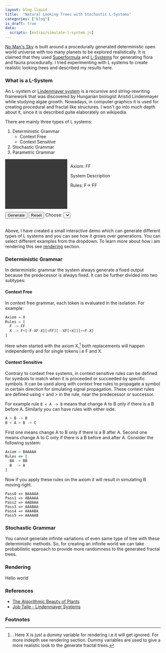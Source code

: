 ```yaml
---
layout: blog.liquid
title:  "Natural Looking Trees with Stochastic L-Systems"
categories: ["blog"]
is_draft: true
data:
  scripts: [extras/simulate-l-system.js]
---
```


[No Man's Sky](https://www.nomanssky.com/) is built around a procedurally generated deterministic open world universe with too many planets to be explored realistically. It is claimed that they used [Superformula](https://en.wikipedia.org/wiki/Superformula) and [L-Systems](https://en.wikipedia.org/wiki/L-system) for generating flora and  fauna procedurally. I tried experimenting with L systems to create realistic looking trees and described my results here.

### What is a L-System
An L-system or [Lindenmayer system](https://en.wikipedia.org/wiki/L-system) is a recursive and string-rewriting framework that was discovered by Hungarian biologist Aristid Lindenmayer while studying algae growth. Nowadays, in computer graphics it is used for creating procedural and fractal like structures. I won't go into much depth about it, since it is described quite elaborately on wikipedia.

There are mainly three types of L systems:
1. Deterministic Grammar
    - Context Free
    - Context Sensitive
2. Stochastic Grammar
3. Parametric Grammar

<style>
  #container {
    display: flex;
    margin: auto;
  }
  canvas {
    background: #3a3a3a;
    display: block;
    margin: 0 10px 10px 0;
  }
  #dropdown-container {
    display: inline-block;
  }

  @media only screen and (max-width: 600px) {
    #container {
      flex-direction: column;
    }
    #canvas {
        width: calc(100vw - 30px);
    }
  }
</style>

<div id="container">
  <div id="canvas-container">
    <canvas id="canvas" height=400 width=500></canvas>
    <div id="controls-container">
        <button id="generate" onclick="generate()">Generate</button>
        <button id="reset" onclick="reset()">Reset</button>
        <div id="dropdown-container">
          <label>Choose: </label>
          <select id="system-selector"></select>
        </div>
    </div>
  </div>
  <div id="lsystem-description">
    <p>Axiom: FF</p>
    <p>System Description</p>
    <p>Rules: F-> FF</p>
  </div>
</div>

<br>

Above, I have created a small interactive demo which can generate different types of L systems and you can see how it grows over generations. You can select different examples from the dropdown. To learn more about how i am rendering this see [rendering](#rendering) section.

### Deterministic Grammar
In deterministic grammar the system always generate a fixed output because the predecessor is always fixed. It can be further divided into two subtypes:

#### Context Free
In context free grammar, each token is evaluated in the isolation. For example:

```js
Axiom = X
Rules = [
  F -> FF
  X -> F+[-F-XF-X][+FF][--XF[+X]][++F-X]
]
```
Here when started with the axiom X,[^fn1] both replacements will happen independently and for single tokens i.e F and X.

#### Context Sensitive
Contrary to context free systems, in context sensitive rules can be defined for symbols to match when it is proceeded or succeeded by specific symbols. It can be used along with context free rules to propagate a symbol in certain direction for simulating signal propagation. These context rules are defined using < and > in the rule, near the predecessor or successor.

For example rule `B < A -> B` means that change A to B only if there is a B before A. Similarly you can have rules with either side.
```js
A > B -> B
B < A > B -> C
```
First one means change A to B only if there is a B after A. Second one means change A to C only if there is a B before and after A.
Consider the following system:
```js
Axiom = BAAAAA
Rules => [
  BA -> BB
  B  -> A
]
```

Now if you apply these rules on the axiom it will result in simulating B moving right.
```
Pass0 => BAAAAA
Pass1 => ABAAAA
Pass2 => AABAAA
Pass3 => AAABAA
Pass4 => AAAABA
Pass5 => AAAAAB
```

### Stochastic Grammar

You cannot generate infinite variations of even same type of tree with these deterministic methods. So, for creating an infinite world we can take probabilistic approach to provide more randomness to the generated fractal trees.


<h3 id="rendering">Rendering</h3>

Hello world

### References
- [The Algorithmic Beauty of Plants](http://algorithmicbotany.org/papers/#abop)
- [Job Talle - Lindenmayer Systems](https://jobtalle.com/lindenmayer_systems.html)

### Footnotes
[^fn1]:. Here X is just a dummy variable for rendering i.e it will get ignored. For more indepth see rendering section. Dummy variables are used to give a more realistic look to the generate fractal trees.
